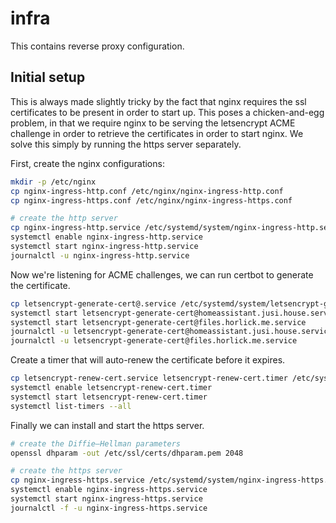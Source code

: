 # infra

This contains reverse proxy configuration.

## Initial setup

This is always made slightly tricky by the fact that nginx requires the ssl certificates to be present in order to start up. This poses a chicken-and-egg problem, in that we require nginx to be serving the letsencrypt ACME challenge in order to retrieve the certificates in order to start nginx. We solve this simply by running the https server separately.

First, create the nginx configurations:

```bash
mkdir -p /etc/nginx
cp nginx-ingress-http.conf /etc/nginx/nginx-ingress-http.conf
cp nginx-ingress-https.conf /etc/nginx/nginx-ingress-https.conf
```

```bash
# create the http server
cp nginx-ingress-http.service /etc/systemd/system/nginx-ingress-http.service
systemctl enable nginx-ingress-http.service
systemctl start nginx-ingress-http.service
journalctl -u nginx-ingress-http.service
```

Now we're listening for ACME challenges, we can run certbot to generate the certificate.

```bash
cp letsencrypt-generate-cert@.service /etc/systemd/system/letsencrypt-generate-cert@.service
systemctl start letsencrypt-generate-cert@homeassistant.jusi.house.service
systemctl start letsencrypt-generate-cert@files.horlick.me.service
journalctl -u letsencrypt-generate-cert@homeassistant.jusi.house.service
journalctl -u letsencrypt-generate-cert@files.horlick.me.service
```

Create a timer that will auto-renew the certificate before it expires.

```bash
cp letsencrypt-renew-cert.service letsencrypt-renew-cert.timer /etc/systemd/system/
systemctl enable letsencrypt-renew-cert.timer
systemctl start letsencrypt-renew-cert.timer
systemctl list-timers --all
```

Finally we can install and start the https server.

```bash
# create the Diffie–Hellman parameters
openssl dhparam -out /etc/ssl/certs/dhparam.pem 2048

# create the https server
cp nginx-ingress-https.service /etc/systemd/system/nginx-ingress-https.service
systemctl enable nginx-ingress-https.service
systemctl start nginx-ingress-https.service
journalctl -f -u nginx-ingress-https.service
```
